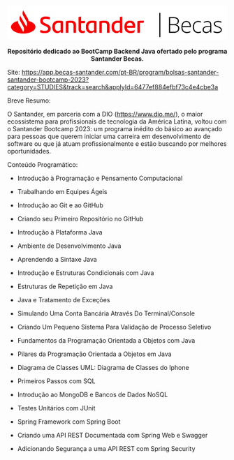 <p align="center">
  <img src="./Capa.png" alt="Texto Alternativo">
</p>

<p align="center">
  <strong>Repositório dedicado ao BootCamp Backend Java ofertado pelo programa Santander Becas.</strong>
</p>

Site: https://app.becas-santander.com/pt-BR/program/bolsas-santander-santander-bootcamp-2023?category=STUDIES&track=search&applyId=6477ef884efbf73c4e4cbe3a

Breve Resumo:

O Santander, em parceria com a DIO (https://www.dio.me/), o maior ecossistema para profissionais de tecnologia da América Latina, voltou com o Santander Bootcamp 2023: um programa inédito do básico ao avançado para pessoas que querem iniciar uma carreira em desenvolvimento de software ou que já atuam profissionalmente e estão buscando por melhores oportunidades.

Conteúdo Programático:

- Introdução à Programação e Pensamento Computacional

- Trabalhando em Equipes Ágeis

- Introdução ao Git e ao GitHub

- Criando seu Primeiro Repositório no GitHub

- Introdução à Plataforma Java

- Ambiente de Desenvolvimento Java

- Aprendendo a Sintaxe Java

- Introdução e Estruturas Condicionais com Java

- Estruturas de Repetição em Java

- Java e Tratamento de Exceções

- Simulando Uma Conta Bancária Através Do Terminal/Console

- Criando Um Pequeno Sistema Para Validação de Processo Seletivo

- Fundamentos da Programação Orientada a Objetos com Java

- Pilares da Programação Orientada a Objetos em Java

- Diagrama de Classes UML: Diagrama de Classes do Iphone

- Primeiros Passos com SQL

- Introdução ao MongoDB e Bancos de Dados NoSQL

- Testes Unitários com JUnit

- Spring Framework com Spring Boot

- Criando uma API REST Documentada com Spring Web e Swagger

- Adicionando Segurança a uma API REST com Spring Security


